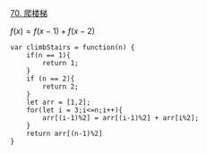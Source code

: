 [70. 爬楼梯](https://leetcode-cn.com/problems/climbing-stairs/)

$f(x)=f(x−1)+f(x−2)$
```
var climbStairs = function(n) {
    if(n == 1){
        return 1;
    }
    if (n == 2){
        return 2;
    }
    let arr = [1,2];
    for(let i = 3;i<=n;i++){
        arr[(i-1)%2] = arr[(i-1)%2] + arr[i%2];
    }
    return arr[(n-1)%2]
}
```